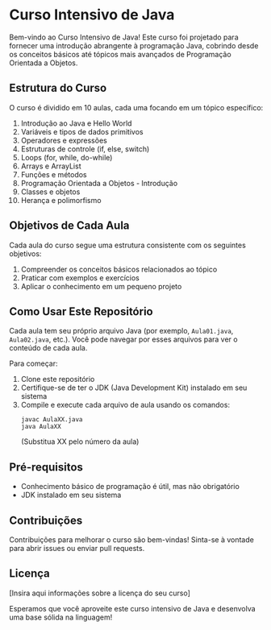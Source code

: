 # Curso Intensivo de Java

Bem-vindo ao Curso Intensivo de Java! Este curso foi projetado para fornecer uma introdução abrangente à programação Java, cobrindo desde os conceitos básicos até tópicos mais avançados de Programação Orientada a Objetos.

## Estrutura do Curso

O curso é dividido em 10 aulas, cada uma focando em um tópico específico:

1. Introdução ao Java e Hello World
2. Variáveis e tipos de dados primitivos
3. Operadores e expressões
4. Estruturas de controle (if, else, switch)
5. Loops (for, while, do-while)
6. Arrays e ArrayList
7. Funções e métodos
8. Programação Orientada a Objetos - Introdução
9. Classes e objetos
10. Herança e polimorfismo

## Objetivos de Cada Aula

Cada aula do curso segue uma estrutura consistente com os seguintes objetivos:

1. Compreender os conceitos básicos relacionados ao tópico
2. Praticar com exemplos e exercícios
3. Aplicar o conhecimento em um pequeno projeto

## Como Usar Este Repositório

Cada aula tem seu próprio arquivo Java (por exemplo, `Aula01.java`, `Aula02.java`, etc.). Você pode navegar por esses arquivos para ver o conteúdo de cada aula.

Para começar:

1. Clone este repositório
2. Certifique-se de ter o JDK (Java Development Kit) instalado em seu sistema
3. Compile e execute cada arquivo de aula usando os comandos:
   ```
   javac AulaXX.java
   java AulaXX
   ```
   (Substitua XX pelo número da aula)

## Pré-requisitos

- Conhecimento básico de programação é útil, mas não obrigatório
- JDK instalado em seu sistema

## Contribuições

Contribuições para melhorar o curso são bem-vindas! Sinta-se à vontade para abrir issues ou enviar pull requests.

## Licença

[Insira aqui informações sobre a licença do seu curso]

Esperamos que você aproveite este curso intensivo de Java e desenvolva uma base sólida na linguagem!
